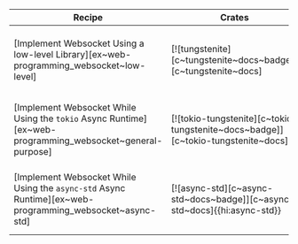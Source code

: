 | Recipe | Crates | Categories |
|--------|--------|------------|
| [Implement Websocket Using a low-level Library][ex~web-programming_websocket~low-level] | [![tungstenite][c~tungstenite~docs~badge]][c~tungstenite~docs] | [![cat~web-programming::websocket][cat~web-programming::websocket~badge]][cat~web-programming::websocket] |
| [Implement Websocket While Using the `tokio` Async Runtime][ex~web-programming_websocket~general-purpose] | [![tokio-tungstenite][c~tokio-tungstenite~docs~badge]][c~tokio-tungstenite~docs] | [![cat~web-programming::websocket][cat~web-programming::websocket~badge]][cat~web-programming::websocket] |
| [Implement Websocket While Using the `async-std` Async Runtime][ex~web-programming_websocket~async-std] | [![async-std][c~async-std~docs~badge]][c~async-std~docs]{{hi:async-std}} | [![cat~web-programming::websocket][cat~web-programming::websocket~badge]][cat~web-programming::websocket] |
